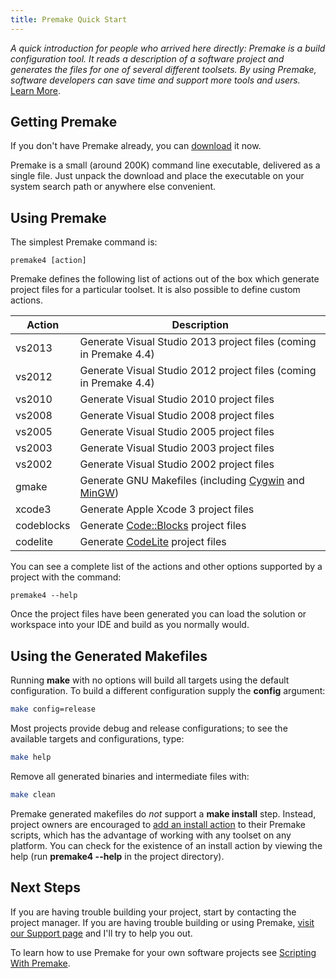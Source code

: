 ```yaml
---
title: Premake Quick Start
---
```


*A quick introduction for people who arrived here directly: Premake is a build configuration tool. It reads a description of a software project and generates the files for one of several different toolsets. By using Premake, software developers can save time and support more tools and users.* [Learn More](http://github.com/premake/premake-4.x/wiki).

## Getting Premake ##

If you don't have Premake already, you can [download](http://premake.github.io/download.html) it now.

Premake is a small (around 200K) command line executable, delivered as a single file. Just unpack the download and place the executable on your system search path or anywhere else convenient.

## Using Premake ##

The simplest Premake command is:

```
premake4 [action]
```

Premake defines the following list of actions out of the box which generate project files for a particular toolset. It is also possible to define custom actions.

| Action     | Description                                                         |
|------------|---------------------------------------------------------------------|
| vs2013     | Generate Visual Studio 2013 project files (coming in Premake 4.4)   |
| vs2012     | Generate Visual Studio 2012 project files (coming in Premake 4.4)   |
| vs2010     | Generate Visual Studio 2010 project files                           |
| vs2008     | Generate Visual Studio 2008 project files                           |
| vs2005     | Generate Visual Studio 2005 project files                           |
| vs2003     | Generate Visual Studio 2003 project files                           |
| vs2002     | Generate Visual Studio 2002 project files                           |
| gmake      | Generate GNU Makefiles (including [Cygwin][2] and [MinGW][3])       |
| xcode3     | Generate Apple Xcode 3 project files                                |
| codeblocks | Generate [Code::Blocks][4] project files                            |
| codelite   | Generate [CodeLite][5] project files                                |

You can see a complete list of the actions and other options supported by a project with the command:

```
premake4 --help
```

Once the project files have been generated you can load the solution or workspace into your IDE and build as you normally would.

## Using the Generated Makefiles ##

Running **make** with no options will build all targets using the default configuration. To build a different configuration supply the **config** argument:

```bash
make config=release
```

Most projects provide debug and release configurations; to see the available targets and configurations, type:

```bash
make help
```

Remove all generated binaries and intermediate files with:

```bash
make clean
```

Premake generated makefiles do *not* support a **make install** step. Instead, project owners are encouraged to [add an install action](Command_Line_Arguments) to their Premake scripts, which has the advantage of working with any toolset on any platform. You can check for the existence of an install action by viewing the help (run **premake4 --help** in the project directory).

## Next Steps ##

If you are having trouble building your project, start by contacting the project manager. If you are having trouble building or using Premake, [visit our Support page](https://github.com/premake/premake-4.x/wiki/Help) and I'll try to help you out.

To learn how to use Premake for your own software projects see [Scripting With Premake](Scripting_With_Premake).

[1]: https://github.com/premake/premake-4.x/wiki/Premake_Quick_Start
[2]: http://www.cygwin.com/
[3]: http://www.mingw.org/
[4]: http://www.codeblocks.org/
[5]: http://codelite.org/
